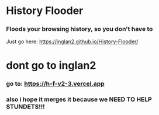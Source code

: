 # History Flooder
### Floods your browsing history, so you don't have to
Just go here: https://inglan2.github.io/History-Flooder/

# dont go to inglan2 
### go to: https://h-f-v2-3.vercel.app
### also i hope it merges it because we NEED TO HELP STUNDETS!!!
